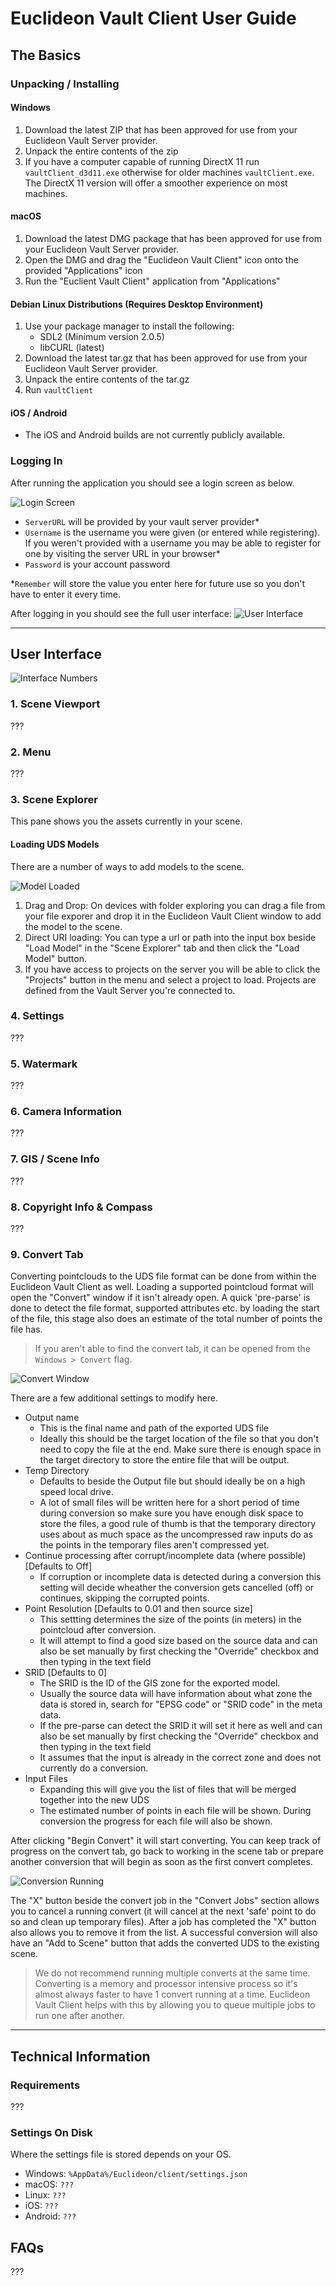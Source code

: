 # Euclideon Vault Client User Guide

## The Basics
### Unpacking / Installing

#### Windows
1. Download the latest ZIP that has been approved for use from your Euclideon Vault Server provider.
2. Unpack the entire contents of the zip
3. If you have a computer capable of running DirectX 11 run `vaultClient_d3d11.exe` otherwise for older machines `vaultClient.exe`. The DirectX 11 version will offer a smoother experience on most machines.

#### macOS
1. Download the latest DMG package that has been approved for use from your Euclideon Vault Server provider.
2. Open the DMG and drag the "Euclideon Vault Client" icon onto the provided "Applications" icon
4. Run the "Euclient Vault Client" application from "Applications"

#### Debian Linux Distributions (Requires Desktop Environment)
1. Use your package manager to install the following:
    - SDL2 (Minimum version 2.0.5)
    - libCURL (latest)
2. Download the latest tar.gz that has been approved for use from your Euclideon Vault Server provider.
3. Unpack the entire contents of the tar.gz
4. Run `vaultClient`

#### iOS / Android
- The iOS and Android builds are not currently publicly available.

### Logging In
After running the application you should see a login screen as below.

![Login Screen](images/loginscreen.png)

- `ServerURL` will be provided by your vault server provider*
- `Username` is the username you were given (or entered while registering). If you weren't provided with a username you may be able to register for one by visiting the server URL in your browser*
- `Password` is your account password

*`Remember` will store the value you enter here for future use so you don't have to enter it every time.

After logging in you should see the full user interface:
![User Interface](images/afterlogin.png)

---

## User Interface

![Interface Numbers](images/interfacenumbered.png)

### 1. Scene Viewport
???

### 2. Menu
???

### 3. Scene Explorer
This pane shows you the assets currently in your scene.

#### Loading UDS Models
There are a number of ways to add models to the scene.

![Model Loaded](images/modelloaded.png)

1. Drag and Drop: On devices with folder exploring you can drag a file from your file exporer and drop it in the Euclideon Vault Client window to add the model to the scene.
2. Direct URI loading: You can type a url or path into the input box beside "Load Model" in the "Scene Explorer" tab and then click the "Load Model" button.
3. If you have access to projects on the server you will be able to click the "Projects" button in the menu and select a project to load. Projects are defined from the Vault Server you're connected to.

### 4. Settings
???

### 5. Watermark
???

### 6. Camera Information
???

### 7. GIS / Scene Info
???

### 8. Copyright Info & Compass
???

### 9. Convert Tab
Converting pointclouds to the UDS file format can be done from within the Euclideon Vault Client as well. Loading a supported pointcloud format will open the "Convert" window if it isn't already open. A quick 'pre-parse' is done to detect the file format, supported attributes etc. by loading the start of the file, this stage also does an estimate of the total number of points the file has.

> If you aren't able to find the convert tab, it can be opened from the `Windows > Convert` flag.

![Convert Window](images/convertpane.png)

There are a few additional settings to modify here.

- Output name
  - This is the final name and path of the exported UDS file
  - Ideally this should be the target location of the file so that you don't need to copy the file at the end. Make sure there is enough space in the target directory to store the entire file that will be output.
- Temp Directory
  - Defaults to beside the Output file but should ideally be on a high speed local drive.
  - A lot of small files will be written here for a short period of time during conversion so make sure you have enough disk space to store the files, a good rule of thumb is that the temporary directory uses about as much space as the uncompressed raw inputs do as the points in the temporary files aren't compressed yet.
- Continue processing after corrupt/incomplete data (where possible) [Defaults to Off]
  - If corruption or incomplete data is detected during a conversion this setting will decide wheather the conversion gets cancelled (off) or continues, skipping the corrupted points.
- Point Resolution [Defaults to 0.01 and then source size]
  - This settting determines the size of the points (in meters) in the pointcloud after conversion.
  - It will attempt to find a good size based on the source data and can also be set manually by first checking the "Override" checkbox and then typing in the text field
- SRID [Defaults to 0]
  - The SRID is the ID of the GIS zone for the exported model.
  - Usually the source data will have information about what zone the data is stored in, search for "EPSG code" or "SRID code" in the meta data.
  - If the pre-parse can detect the SRID it will set it here as well and can also be set manually by first checking the "Override" checkbox and then typing in the text field
  - It assumes that the input is already in the correct zone and does not currently do a conversion.
- Input Files
  - Expanding this will give you the list of files that will be merged together into the new UDS
  - The estimated number of points in each file will be shown. During conversion the progress for each file will also be shown.

After clicking "Begin Convert" it will start converting. You can keep track of progress on the convert tab, go back to working in the scene tab or prepare another conversion that will begin as soon as the first convert completes.

![Conversion Running](images/convertrunning.png)

The "X" button beside the convert job in the "Convert Jobs" section allows you to cancel a running convert (it will cancel at the next 'safe' point to do so and clean up temporary files). After a job has completed the "X" button also allows you to remove it from the list. A successful conversion will also have an "Add to Scene" button that adds the converted UDS to the existing scene.

> We do not recommend running multiple converts at the same time. Converting is a memory and processor intensive process so it's almost always faster to have 1 convert running at a time. Euclideon Vault Client helps with this by allowing you to queue multiple jobs to run one after another.

---

## Technical Information

### Requirements

???

### Settings On Disk
Where the settings file is stored depends on your OS.
- Windows: `%AppData%/Euclideon/client/settings.json`
- macOS: `???`
- Linux: `???`
- iOS: `???`
- Android: `???`

## FAQs

???
